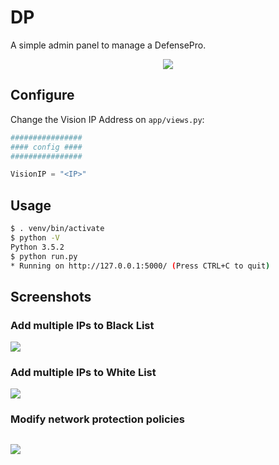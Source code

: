 # DP
A simple admin panel to manage a DefensePro.

<p align="center">
  <img src="https://raw.githubusercontent.com/alexfrancow/DP/master/PoC/dp.jpg">
</p>

## Configure
Change the Vision IP Address on ```app/views.py```:

```python
################
#### config ####
################

VisionIP = "<IP>"
```

## Usage

```bash
$ . venv/bin/activate
$ python -V
Python 3.5.2
$ python run.py
* Running on http://127.0.0.1:5000/ (Press CTRL+C to quit)
```

## Screenshots

### Add multiple IPs to Black List

<kbd><img src="https://raw.githubusercontent.com/alexfrancow/DP/master/PoC/8.png" /></kbd>

### Add multiple IPs to White List

<kbd><img src="https://raw.githubusercontent.com/alexfrancow/DP/master/PoC/9.png" /></kbd>

### Modify network protection policies

<kbd><img src="https://raw.githubusercontent.com/alexfrancow/DP/master/PoC/7.png" /></kbd>
---
